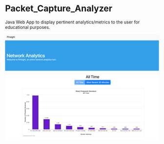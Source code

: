 # Packet_Capture_Analyzer
Java Web App to display pertinent analytics/metrics to the user for educational purposes.

![Demo Homepage](/Resources/Homepage.png?raw=true "Demo Home")
